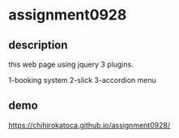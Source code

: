 # assignment0928

## description
this web page using jquery 3 plugins.

1-booking system
2-slick
3-accordion menu

## demo
https://chihirokatoca.github.io/assignment0928/

